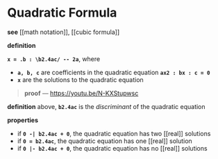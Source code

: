 # Quadratic Formula

**see** [[math notation]], [[cubic formula]]

**definition**

**`x = .b : \b2.4ac/ -- 2a`**, where

- **`a, b, c`** are coefficients in the quadratic equation **`ax2 : bx : c = 0`**
- **`x`** are the solutions to the quadratic equation

> **proof** &mdash; <https://youtu.be/N-KXStupwsc>

**definition** above, **`b2.4ac`** is the _discriminant_ of the quadratic equation

**properties**

- if **`0 -| b2.4ac + 0`**, the quadratic equation has two [[real]] solutions
- if **`0 = b2.4ac`**, the quadratic equation has one [[real]] solution
- if **`0 |- b2.4ac + 0`**, the quadratic equation has no [[real]] solutions

